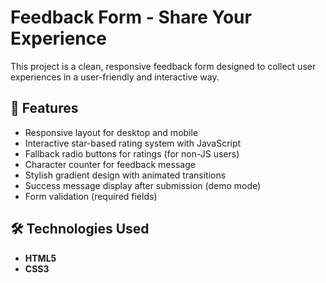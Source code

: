 # Feedback Form - Share Your Experience

This project is a clean, responsive feedback form designed to collect user experiences in a user-friendly and interactive way.

## 🌟 Features

- Responsive layout for desktop and mobile
- Interactive star-based rating system with JavaScript
- Fallback radio buttons for ratings (for non-JS users)
- Character counter for feedback message
- Stylish gradient design with animated transitions
- Success message display after submission (demo mode)
- Form validation (required fields)

## 🛠️ Technologies Used

- **HTML5**
- **CSS3**
  


